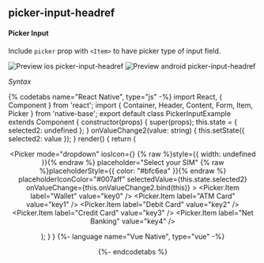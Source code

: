 ## picker-input-headref
#### Picker Input

Include `picker` prop with `<Item>` to have picker type of input field.


![Preview ios picker-input-headref](https://github.com/GeekyAnts/NativeBase-KitchenSink/raw/v2.6.1/screenshots/ios/input-picker.gif)
![Preview android picker-input-headref](https://github.com/GeekyAnts/NativeBase-KitchenSink/raw/v2.6.1/screenshots/android/input-picker.gif)

*Syntax*

{% codetabs name="React Native", type="js" -%}
import React, { Component } from 'react';
import { Container, Header, Content, Form, Item, Picker } from 'native-base';
export default class PickerInputExample extends Component {
    constructor(props) {
    super(props);
    this.state = {
      selected2: undefined
    };
  }
  onValueChange2(value: string) {
    this.setState({
      selected2: value
    });
  }
  render() {
    return (
      <Container>
        <Header />
        <Content>
          <Form>
            <Item picker>
              <Picker
                mode="dropdown"
                iosIcon={<Icon name="arrow-down" />}
                {% raw %}style={{ width: undefined }}{% endraw %}
                placeholder="Select your SIM"
                {% raw %}placeholderStyle={{ color: "#bfc6ea" }}{% endraw %}
                placeholderIconColor="#007aff"
                selectedValue={this.state.selected2}
                onValueChange={this.onValueChange2.bind(this)}
              >
                <Picker.Item label="Wallet" value="key0" />
                <Picker.Item label="ATM Card" value="key1" />
                <Picker.Item label="Debit Card" value="key2" />
                <Picker.Item label="Credit Card" value="key3" />
                <Picker.Item label="Net Banking" value="key4" />
              </Picker>
            </Item>
          </Form>
        </Content>
      </Container>
    );
  }
}
{%- language name="Vue Native", type="vue" -%}
<template>
  <nb-container>
    <nb-header />
    <nb-content>
      <nb-form>
        <nb-item picker>
          <nb-picker
            mode="dropdown"
            :iosIcon="getIosIcon()"
            :style="{ width: 350 }"
            placeholder="Select your SIM"
            placeholderStyle="{ color: '#bfc6ea' }"
            placeholderIconColor="#007aff"
            :selectedValue="selected"
            :onValueChange="onValueChange"
          >
            <item label="Wallet" value="key0" />
            <item label="ATM Card" value="key1" />
            <item label="Debit Card" value="key2" />
            <item label="Credit Card" value="key3" />
            <item label="Net Banking" value="key4" />
          </nb-picker>
        </nb-item>
      </nb-form>
    </nb-content>
  </nb-container>
</template>
<script>
import React from "react";
import { Picker, Icon } from "native-base";
export default {
  components: { Item: Picker.Item },
  data: function() {
    return {
      selected: ""
    };
  },
  methods: {
    onValueChange: function(value) {
      this.selected = value;
    },
    getIosIcon: function() {
      return <Icon name="ios-arrow-down-outline" />;
    }
  }
};
</script>
{%- endcodetabs %}
<br />
